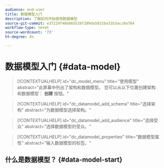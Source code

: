 ```yaml
---
audience: end-user
title: 数据模型入门
description: 了解如何开始使用数据模型
source-git-commit: e37229f46b865526f209da5831ba31b3acc8a784
workflow-type: tm+mt
source-wordcount: '73'
ht-degree: 4%

---
```


# 数据模型入门 {#data-model}


>[!CONTEXTUALHELP]
>id="dc_model_menu"
>title="使用模型"
>abstract="此屏幕中列出了架构和数据模型。 您可以从以下位置创建架构和数据模型： **创建** 按钮。"

>[!CONTEXTUALHELP]
>id="dc_datamodel_add_schema"
>title="选择架构"
>abstract="为数据模型选择架构。"


>[!CONTEXTUALHELP]
>id="dc_datamodel_add_audience"
>title="选择受众"
>abstract="选择数据模型的受众。"

>[!CONTEXTUALHELP]
>id="dc_datamodel_properties"
>title="数据模型属性"
>abstract="输入数据模型的标签。"


## 什么是数据模型？ {#data-model-start}

